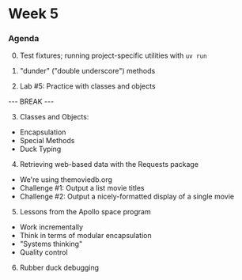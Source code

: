 # Week 5

### Agenda

0. Test fixtures; running project-specific utilities with `uv run`

1. "dunder" ("double underscore") methods

2. Lab #5: Practice with classes and objects

--- BREAK ---

3. Classes and Objects: 
  - Encapsulation
  - Special Methods
  - Duck Typing

4. Retrieving web-based data with the Requests package
  - We're using themoviedb.org
  - Challenge #1: Output a list movie titles
  - Challenge #2: Output a nicely-formatted display of a single movie

5. Lessons from the Apollo space program
  - Work incrementally
  - Think in terms of modular encapsulation
  - "Systems thinking"
  - Quality control

6. Rubber duck debugging



